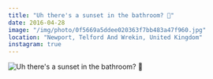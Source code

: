 ```yaml
---
title: "Uh there's a sunset in the bathroom? 🌅"
date: 2016-04-28
image: "/img/photo/0f5669a5ddee020363f7bb483a47f960.jpg"
location: "Newport, Telford And Wrekin, United Kingdom"
instagram: true
---
```


![Uh there's a sunset in the bathroom? 🌅](/img/photo/0f5669a5ddee020363f7bb483a47f960.jpg)
